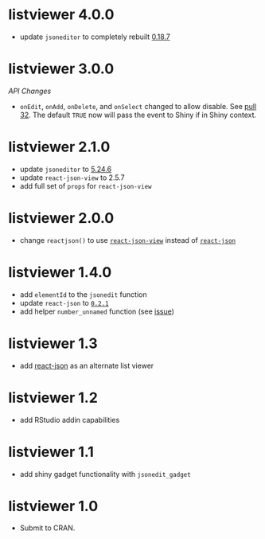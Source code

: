 # listviewer 4.0.0

* update `jsoneditor` to completely rebuilt [0.18.7](https://github.com/josdejong/svelte-jsoneditor/releases/tag/v0.18.7)

# listviewer 3.0.0

*API Changes*
- `onEdit`, `onAdd`, `onDelete`, and `onSelect` changed to allow disable.  See [pull 32](https://github.com/timelyportfolio/listviewer/pull/32).  The default `TRUE` now will
pass the event to Shiny if in Shiny context.

# listviewer 2.1.0

* update `jsoneditor` to [5.24.6](https://github.com/josdejong/jsoneditor/releases/tag/v5.24.6)
* update `react-json-view` to 2.5.7
* add full set of `props` for `react-json-view`

# listviewer 2.0.0

* change `reactjson()` to use [`react-json-view`](https://github.com/mac-s-g/react-json-view) instead of [`react-json`](https://github.com/arqex/react-json)

# listviewer 1.4.0

* add `elementId` to the `jsonedit` function
* update `react-json` to [`0.2.1`](https://github.com/arqex/react-json/releases/tag/0.2.1)
* add helper `number_unnamed` function (see [issue](https://github.com/timelyportfolio/listviewer/issues/18))

# listviewer 1.3

* add [react-json](https://github.com/arqex/react-json) as an alternate list viewer

# listviewer 1.2

* add RStudio addin capabilities

# listviewer 1.1

* add shiny gadget functionality with `jsonedit_gadget`

# listviewer 1.0

* Submit to CRAN.



